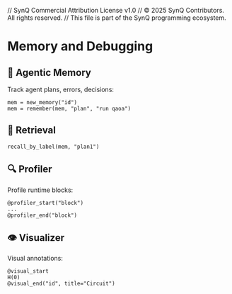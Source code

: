 // SynQ Commercial Attribution License v1.0
// © 2025 SynQ Contributors. All rights reserved.
// This file is part of the SynQ programming ecosystem.

# Memory and Debugging

## 📜 Agentic Memory
Track agent plans, errors, decisions:
```synq
mem = new_memory("id")
mem = remember(mem, "plan", "run qaoa")
```

## 🧠 Retrieval
```synq
recall_by_label(mem, "plan1")
```

## 🔍 Profiler
Profile runtime blocks:
```synq
@profiler_start("block")
...
@profiler_end("block")
```

## 👁️ Visualizer
Visual annotations:
```synq
@visual_start
H(0)
@visual_end("id", title="Circuit")
```
